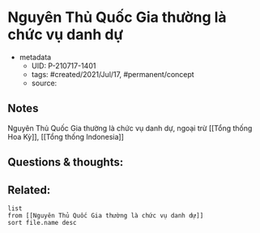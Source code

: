 # Nguyên Thủ Quốc Gia thường là chức vụ danh dự

- metadata
	- UID: P-210717-1401
	- tags: #created/2021/Jul/17, #permanent/concept 
	- source: 

## Notes
Nguyên Thủ Quốc Gia thường là chức vụ danh dự, ngoại trừ [[Tổng thống Hoa Kỳ]], [[Tổng thống Indonesia]]

## Questions & thoughts:


## Related:
```dataview
list
from [[Nguyên Thủ Quốc Gia thường là chức vụ danh dự]]
sort file.name desc
```